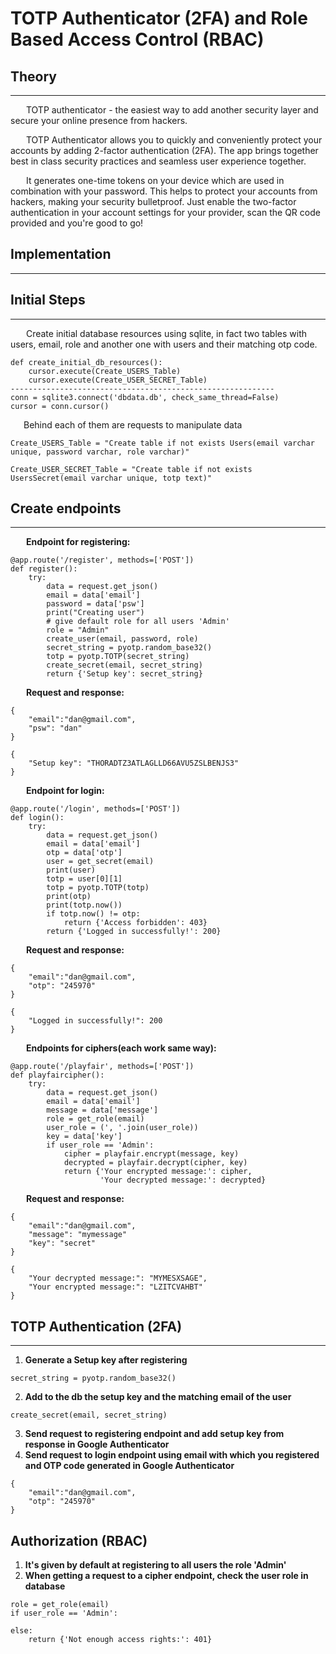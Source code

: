 # TOTP Authenticator (2FA) and Role Based Access Control (RBAC)

## Theory
______________________
&ensp;&ensp;&ensp; TOTP authenticator - the easiest way to add another security layer and secure your online presence from hackers.

&ensp;&ensp;&ensp; TOTP Authenticator allows you to quickly and conveniently protect your accounts by adding 2-factor authentication (2FA). The app brings together best in class security practices and seamless user experience together.


&ensp;&ensp;&ensp; It generates one-time tokens on your device which are used in combination with your password. This helps to protect your accounts from hackers, making your security bulletproof. Just enable the two-factor authentication in your account settings for your provider, scan the QR code provided and you're good to go!

## Implementation
___________________
## Initial Steps
--------------------------------
&ensp;&ensp;&ensp; Create initial database resources using sqlite, in fact two tables with users, email, role and another one with users and their matching otp code.
```
def create_initial_db_resources():
    cursor.execute(Create_USERS_Table)
    cursor.execute(Create_USER_SECRET_Table)
-----------------------------------------------------------
conn = sqlite3.connect('dbdata.db', check_same_thread=False)
cursor = conn.cursor()
```
&ensp;&ensp;&ensp;Behind each of them are requests to manipulate data
```
Create_USERS_Table = "Create table if not exists Users(email varchar unique, password varchar, role varchar)"

Create_USER_SECRET_Table = "Create table if not exists UsersSecret(email varchar unique, totp text)"
```
## Create endpoints
--------------------------------
&ensp;&ensp;&ensp; __Endpoint for registering:__
```
@app.route('/register', methods=['POST'])
def register():
    try:
        data = request.get_json()
        email = data['email']
        password = data['psw']
        print("Creating user")
        # give default role for all users 'Admin'
        role = "Admin"
        create_user(email, password, role)
        secret_string = pyotp.random_base32()
        totp = pyotp.TOTP(secret_string)
        create_secret(email, secret_string)
        return {'Setup key': secret_string}
```
&ensp;&ensp;&ensp; __Request and response:__
```{json}
{
    "email":"dan@gmail.com",
    "psw": "dan"
}
```
```{json}
{
    "Setup key": "THORADTZ3ATLAGLLD66AVU5ZSLBENJS3"
}
```
&ensp;&ensp;&ensp; __Endpoint for login:__
```{json}
@app.route('/login', methods=['POST'])
def login():
    try:
        data = request.get_json()
        email = data['email']
        otp = data['otp']
        user = get_secret(email)
        print(user)
        totp = user[0][1]
        totp = pyotp.TOTP(totp)
        print(otp)
        print(totp.now())
        if totp.now() != otp:
            return {'Access forbidden': 403}
        return {'Logged in successfully!': 200}
```
&ensp;&ensp;&ensp; __Request and response:__
```{json}
{
    "email":"dan@gmail.com",
    "otp": "245970"
}
```
```{json}
{
    "Logged in successfully!": 200
}
```
&ensp;&ensp;&ensp; __Endpoints for ciphers(each work same way):__
```{json}
@app.route('/playfair', methods=['POST'])
def playfaircipher():
    try:
        data = request.get_json()
        email = data['email']
        message = data['message']
        role = get_role(email)
        user_role = (', '.join(user_role))
        key = data['key']
        if user_role == 'Admin':
            cipher = playfair.encrypt(message, key)
            decrypted = playfair.decrypt(cipher, key)
            return {'Your encrypted message:': cipher,
                    'Your decrypted message:': decrypted}
```
&ensp;&ensp;&ensp; __Request and response:__
```{json}
{
    "email":"dan@gmail.com",
    "message": "mymessage"
    "key": "secret"
}
```
```{json}
{
    "Your decrypted message:": "MYMESXSAGE",
    "Your encrypted message:": "LZITCVAHBT"
}
```

## TOTP Authentication (2FA)
--------------------------
1. __Generate a Setup key after registering__ 
```
secret_string = pyotp.random_base32()
```
2. __Add to the db the setup key and the matching email of the user__
```
create_secret(email, secret_string)
```
3. __Send request to registering endpoint and add setup key from response in Google Authenticator__
4. __Send request to login endpoint using email with which you registered and OTP code generated in Google Authenticator__
```{json}
{
    "email":"dan@gmail.com",
    "otp": "245970"
}
```
## Authorization (RBAC)
1. __It's given by default at registering to all users the role 'Admin'__
2. __When getting a request to a cipher endpoint, check the user role in database__
```
role = get_role(email)
if user_role == 'Admin':
        
else:
    return {'Not enough access rights:': 401}
```
